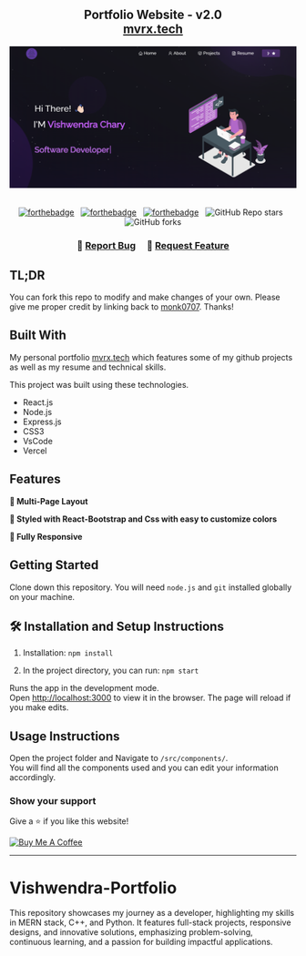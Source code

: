 <h2 align="center">
  Portfolio Website - v2.0<br/>
  <a href="https://portfolio-monk0707s-projects.vercel.app/" target="_blank">mvrx.tech</a>
</h2>
<div align="center">
  <img alt="Demo" src="./Images/vish_img.png" />
</div>

<br/>

<center>

[![forthebadge](https://forthebadge.com/images/badges/built-with-love.svg)](https://forthebadge.com) &nbsp;
[![forthebadge](https://forthebadge.com/images/badges/made-with-javascript.svg)](https://forthebadge.com) &nbsp;
[![forthebadge](https://forthebadge.com/images/badges/open-source.svg)](https://forthebadge.com) &nbsp;
![GitHub Repo stars](https://img.shields.io/github/stars/monk0707/Portfolio?color=red&logo=github&style=for-the-badge) &nbsp;
![GitHub forks](https://img.shields.io/github/forks/monk0707/Portfolio?color=red&logo=github&style=for-the-badge)

</center>

<h3 align="center">
    🔹
    <a href="https://github.com/monk0707/Portfolio/issues">Report Bug</a> &nbsp; &nbsp;
    🔹
    <a href="https://github.com/monk0707/Portfolio/issues">Request Feature</a>
</h3>

## TL;DR

You can fork this repo to modify and make changes of your own. Please give me proper credit by linking back to [monk0707](https://github.com/monk0707/Portfolio). Thanks!

## Built With

My personal portfolio <a href="https://portfolio-monk0707s-projects.vercel.app/" target="_blank">mvrx.tech</a> which features some of my github projects as well as my resume and technical skills.<br/>

This project was built using these technologies.

- React.js
- Node.js
- Express.js
- CSS3
- VsCode
- Vercel

## Features

**📖 Multi-Page Layout**

**🎨 Styled with React-Bootstrap and Css with easy to customize colors**

**📱 Fully Responsive**

## Getting Started

Clone down this repository. You will need `node.js` and `git` installed globally on your machine.

## 🛠 Installation and Setup Instructions

1. Installation: `npm install`

2. In the project directory, you can run: `npm start`

Runs the app in the development mode.\
Open [http://localhost:3000](http://localhost:3000) to view it in the browser.
The page will reload if you make edits.

## Usage Instructions

Open the project folder and Navigate to `/src/components/`. <br/>
You will find all the components used and you can edit your information accordingly.

### Show your support

Give a ⭐ if you like this website!

<a href="https://www.buymeacoffee.com/monk0707" target="_blank"><img src="https://cdn.buymeacoffee.com/buttons/v2/default-violet.png" alt="Buy Me A Coffee" height= "60px" width= "217px" ></a>

---

# Vishwendra-Portfolio
This repository showcases my journey as a developer, highlighting my skills in MERN stack, C++, and Python. It features full-stack projects, responsive designs, and innovative solutions, emphasizing problem-solving, continuous learning, and a passion for building impactful applications.
